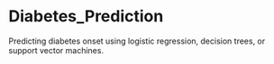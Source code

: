 # Diabetes_Prediction
Predicting diabetes onset using logistic regression, decision trees, or support vector machines.
